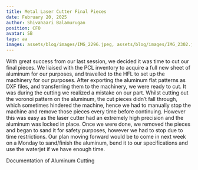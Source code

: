 ```yaml
---
title: Metal Laser Cutter Final Pieces
date: February 20, 2025
author: Shivahaari Balamurugan
position: CFO
avatar: SB
tags: aa
images: assets/blog/images/IMG_2296.jpeg, assets/blog/images/IMG_2302.jpeg, assets/blog/images/IMG_2303.jpeg, assets/blog/images/IMG_2307.jpeg, assets/blog/images/IMG_2312.jpeg, assets/blog/images/IMG_2318.jpeg
---
```


With great success from our last session, we decided it was time to cut our final pieces. We liaised with the PCL inventory to acquire a full new sheet of aluminum for our purposes, and travelled to the HFL to set up the machinery for our purposes. After exporting the aluminum flat patterns as DXF files, and transferring them to the machinery, we were ready to cut. It was during the cutting we realized a mistake on our part. Whilst cutting out the voronoi pattern on the aluminum, the cut pieces didn’t fall through, which sometimes hindered the machine, hence we had to manually stop the machine and remove those pieces every time before continuing. However this was easy as the laser cutter had an extremely high precision and the aluminum was locked in place. Once we were done, we removed the pieces and began to sand it for safety purposes, however we had to stop due to time restrictions. Our plan moving forward would be to come in next week on a Monday to sand/finish the aluminum, bend it to our specifications and use the waterjet if we have enough time.

Documentation of Aluminum Cutting

